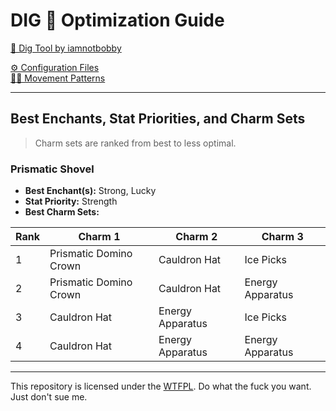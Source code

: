 # DIG 💛 Optimization Guide

[🥄 Dig Tool by iamnotbobby](https://github.com/iamnotbobby/dig-tool)  

[⚙️ Configuration Files](KC-Config-Suite/)  
[🚶‍➡️ Movement Patterns](KC-Config-Suite/Pattern_Suite/)

---

## Best Enchants, Stat Priorities, and Charm Sets

> Charm sets are ranked from best to less optimal.

### Prismatic Shovel
- **Best Enchant(s):** Strong, Lucky
- **Stat Priority:** Strength
- **Best Charm Sets:**

| Rank | Charm 1                | Charm 2                | Charm 3                |
|------|------------------------|------------------------|------------------------|
| 1    | Prismatic Domino Crown | Cauldron Hat           | Ice Picks              |
| 2    | Prismatic Domino Crown | Cauldron Hat           | Energy Apparatus       |
| 3    | Cauldron Hat           | Energy Apparatus       | Ice Picks              |
| 4    | Cauldron Hat           | Energy Apparatus       | Energy Apparatus       |

---

This repository is licensed under the [WTFPL](LICENSE). Do what the fuck you want. Just don't sue me.